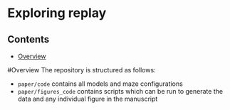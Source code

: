 # Exploring replay

## Contents

- [Overview](#overview)

#Overview
The repository is structured as follows:
- `paper/code` contains all models and maze configurations 
- `paper/figures_code` contains scripts which can be run to generate the data and any individual figure in the manuscript
